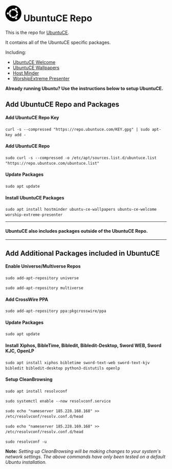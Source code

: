 <h1><img src="https://raw.githubusercontent.com/jeremehancock/repo.ubuntuce.com/main/logo.png" height="50" /> UbuntuCE Repo</h1>

This is the repo for [UbuntuCE](https://ubuntuce.com/).

It contains all of the UbuntuCE specific packages.

Including:
- [UbuntuCE Welcome](https://github.com/jeremehancock/ubuntu-ce-welcome#readme)
- [UbuntuCE Wallpapers](https://github.com/jeremehancock/ubuntu-ce-wallpapers#readme)
- [Host Minder](https://github.com/jeremehancock/hostminder#readme)
- [WorshipExtreme Presenter](https://github.com/jeremehancock/worship-extreme-presenter#readme)

**Already running Ubuntu? Use the instructions below to setup UbuntuCE.**

## Add UbuntuCE Repo and Packages

#### Add UbuntuCE Repo Key
`curl -s --compressed "https://repo.ubuntuce.com/KEY.gpg" | sudo apt-key add -`

#### Add UbuntuCE Repo
`sudo curl -s --compressed -o /etc/apt/sources.list.d/ubuntuce.list "https://repo.ubuntuce.com/ubuntuce.list"`

#### Update Packages
`sudo apt update`

#### Install UbuntuCE Packages
`sudo apt install hostminder ubuntu-ce-wallpapers ubuntu-ce-welcome worship-extreme-presenter`

---
#### UbuntuCE also includes packages outside of the UbuntuCE Repo.
---

## Add Additional Packages included in UbuntuCE

#### Enable Universe/Multiverse Repos
`sudo add-apt-repository universe`

`sudo add-apt-repository multiverse`

#### Add CrossWire PPA
`sudo add-apt-repository ppa:pkgcrosswire/ppa`

#### Update Packages
`sudo apt update`

#### Install Xiphos, BibleTime, Bibledit, Bibledit-Desktop, Sword WEB, Sword KJC, OpenLP
`sudo apt install xiphos bibletime sword-text-web sword-text-kjv bibledit bibledit-desktop python3-distutils openlp`

#### Setup CleanBrowsing
`sudo apt install resolvconf`

`sudo systemctl enable --now resolvconf.service`

`sudo echo "nameserver 185.228.168.168" >> /etc/resolvconf/resolv.conf.d/head`

`sudo echo "nameserver 185.228.169.168" >> /etc/resolvconf/resolv.conf.d/head`

`sudo resolvconf -u`

**Note:** *Setting up CleanBrowsing will be making changes to your system's network settings. The above commands have only been tested on a default Ubuntu installation.* 

